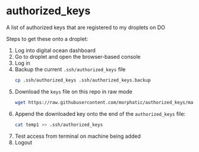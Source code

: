 # authorized_keys
A list of authorized keys that are registered to my droplets on DO

Steps to get these onto a droplet:
1. Log into digital ocean dashboard
2. Go to droplet and open the browser-based console
3. Log in
4. Backup the current `.ssh/authorized_keys` file
    ```sh
    cp .ssh/authorized_keys .ssh/authorized_keys.backup
    ```
5. Download the `keys` file on this repo in raw mode
    ```sh
    wget https://raw.githubusercontent.com/morphatic/authorized_keys/main/keys?token=AADSIDBXK7WKGSC2V3PNO227VV36M > temp1
    ```
6. Append the downloaded key onto the end of the `authorized_keys` file:
    ```sh
    cat temp1 >> .ssh/authorized_keys
    ```
7. Test access from terminal on machine being added
8. Logout
